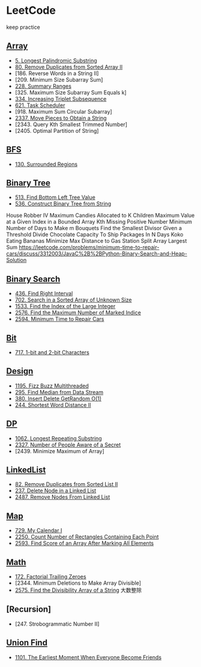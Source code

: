 # LeetCode
keep practice 

## [Array](https://github.com/tigerwash/LeetCode/tree/master/src/Array)
* [5. Longest Palindromic Substring](https://github.com/tigerwash/LeetCode/blob/master/src/Array/5.%20Longest%20Palindromic%20Substring%20)
* [80. Remove Duplicates from Sorted Array II](https://github.com/tigerwash/LeetCode/blob/master/src/Array/Remove_Duplicates_from_Sorted_Array_II.java)
* [186. Reverse Words in a String II]
* [209. Minimum Size Subarray Sum]
* [228. Summary Ranges](https://github.com/tigerwash/LeetCode/blob/master/src/Array/Summary_Ranges.java)
* [325. Maximum Size Subarray Sum Equals k]
* [334. Increasing Triplet Subsequence](https://github.com/tigerwash/LeetCode/blob/master/src/Array/Increasing_Triplet_Subsequence.java)
* [621. Task Scheduler](https://github.com/tigerwash/LeetCode/blob/master/src/Array/Task_schedule.java)
* [918. Maximum Sum Circular Subarray]
* [2337. Move Pieces to Obtain a String](https://github.com/tigerwash/LeetCode/blob/master/src/Array/Move_Pieces_to_Obtain_a_String.java)
* [2343. Query Kth Smallest Trimmed Number]
* [2405. Optimal Partition of String]

## [ BFS ](https://github.com/tigerwash/LeetCode/tree/master/src/BFS)
* [130. Surrounded Regions](https://github.com/tigerwash/LeetCode/blob/master/src/BFS/Surrounded_Regions.java)

## [Binary Tree](https://github.com/tigerwash/LeetCode/tree/master/src/Binary_Tree)
* [513. Find Bottom Left Tree Value](https://github.com/tigerwash/LeetCode/blob/master/src/Binary_Tree/Find_Bottom_Left_Tree_Value.java)
* [536. Construct Binary Tree from String](https://github.com/tigerwash/LeetCode/blob/master/src/Binary_Tree/Construct_Binary_Tree_from_String.java)

House Robber IV
Maximum Candies Allocated to K Children
Maximum Value at a Given Index in a Bounded Array
Kth Missing Positive Number
Minimum Number of Days to Make m Bouquets
Find the Smallest Divisor Given a Threshold
Divide Chocolate
Capacity To Ship Packages In N Days
Koko Eating Bananas
Minimize Max Distance to Gas Station
Split Array Largest Sum
https://leetcode.com/problems/minimum-time-to-repair-cars/discuss/3312003/JavaC%2B%2BPython-Binary-Search-and-Heap-Solution


## [Binary Search](https://github.com/tigerwash/LeetCode/tree/master/src/Binary_Search)
* [436. Find Right Interval](https://github.com/tigerwash/LeetCode/blob/master/src/Binary_Search/Find_the_Maximum_Number_of_Marked_Indices.java)
* [702. Search in a Sorted Array of Unknown Size](https://github.com/tigerwash/LeetCode/blob/master/src/Binary_Search/Search_in_a_Sorted_Array_of_Unknown_Size.java)
* [1533. Find the Index of the Large Integer](https://github.com/tigerwash/LeetCode/blob/master/src/Binary_Search/Find_the_Index_of_the_Large_Integer.java)
* [2576. Find the Maximum Number of Marked Indice](https://github.com/tigerwash/LeetCode/blob/master/src/Binary_Search/Find_the_Maximum_Number_of_Marked_Indices.java)
* [2594. Minimum Time to Repair Cars](https://github.com/tigerwash/LeetCode/blob/master/src/Binary_Search/Minimum_Time_to_Repair_Cars.java)



## [Bit](https://github.com/tigerwash/LeetCode/tree/master/src/Bit)
* [717. 1-bit and 2-bit Characters](https://github.com/tigerwash/LeetCode/blob/master/src/Bit/one_bit_and_two_bit_Characters.java)

## [Design](https://github.com/tigerwash/LeetCode/tree/master/src/Design)
* [1195. Fizz Buzz Multithreaded](https://github.com/tigerwash/LeetCode/blob/master/src/Design/1955/Fizz_buzz_multithreaded/1195.%20Fizz%20Buzz%20Multithreaded%20)
* [295. Find Median from Data Stream](https://github.com/tigerwash/LeetCode/blob/master/src/Design/Find_Median_from_Data_Stream.java) 
* [380. Insert Delete GetRandom O(1)](https://github.com/tigerwash/LeetCode/blob/master/src/Design/Insert_Delete_GetRandom.java)
* [244. Shortest Word Distance II](https://github.com/tigerwash/LeetCode/blob/master/src/Design/Shortest_Word_Distance_II.java)

## [DP](https://github.com/tigerwash/LeetCode/tree/master/src/DP)
* [1062. Longest Repeating Substring](https://github.com/tigerwash/LeetCode/blob/master/src/DP/Longest_Repeating_Substring.java)
* [2327. Number of People Aware of a Secret](https://github.com/tigerwash/LeetCode/blob/master/src/DP/Number_of_People_Aware_of_a_Secret.java)
* [2439. Minimize Maximum of Array]

## [LinkedList](https://github.com/tigerwash/LeetCode/tree/master/src/LinkedList)
* [82. Remove Duplicates from Sorted List II](https://github.com/tigerwash/LeetCode/blob/master/src/LinkedList/Remove_Duplicates_from_Sorted_List_II.java)
* [237. Delete Node in a Linked List](https://github.com/tigerwash/LeetCode/blob/master/src/LinkedList/Delete_Node_in_a_Linked_List.java)
* [2487. Remove Nodes From Linked List](https://github.com/tigerwash/LeetCode/blob/master/src/LinkedList/Remove_Nodes_From_Linked_List.java)

## [Map](https://github.com/tigerwash/LeetCode/tree/master/src/Map)
* [729. My Calendar I](https://github.com/tigerwash/LeetCode/blob/master/src/Map/My_Calendar_I.java)
* [2250. Count Number of Rectangles Containing Each Point](https://github.com/tigerwash/LeetCode/blob/master/src/Map/Count_Number_of_Rectangles_Containing_Each_Point.java)
* [2593. Find Score of an Array After Marking All Elements](https://github.com/tigerwash/LeetCode/blob/master/src/Map/Find_Score_of_an_Array_After_Marking_All_Elements.java)

## [Math](https://github.com/tigerwash/LeetCode/tree/master/src/Math)
* [172. Factorial Trailing Zeroes](https://github.com/tigerwash/LeetCode/blob/master/src/Math/Factorial_Trailing_Zeroes.java)
* [2344. Minimum Deletions to Make Array Divisible]
* [2575. Find the Divisibility Array of a String](https://github.com/tigerwash/LeetCode/blob/master/src/Math/Find_the_Divisibility_Array_of_a_String.java) 大数整除

## [Recursion]
* [247. Strobogrammatic Number II]

## [Union Find](https://github.com/tigerwash/LeetCode/tree/master/src/Union_Find)
* [1101. The Earliest Moment When Everyone Become Friends](https://github.com/tigerwash/LeetCode/blob/master/src/Union_Find/The_Earliest_Moment_When_Everyone_Become_Friends.java)